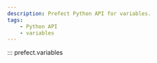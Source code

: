 ```yaml
---
description: Prefect Python API for variables.
tags:
    - Python API
    - variables
---
```


::: prefect.variables
